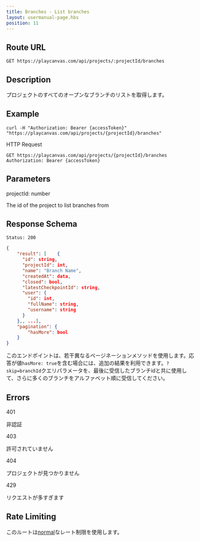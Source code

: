 ```yaml
---
title: Branches - List branches
layout: usermanual-page.hbs
position: 11
---
```


## Route URL

```none
GET https://playcanvas.com/api/projects/:projectId/branches
```

## Description

プロジェクトのすべてのオープンなブランチのリストを取得します。

## Example

```none
curl -H "Authorization: Bearer {accessToken}" "https://playcanvas.com/api/projects/{projectId}/branches"
```

HTTP Request

```text
GET https://playcanvas.com/api/projects/{projectId}/branches
Authorization: Bearer {accessToken}
```

## Parameters

<div class="params">
<div class="parameter"><span class="param">projectId: number</span><p>The id of the project to list branches from</p></div>
</div>

## Response Schema

```none
Status: 200
```

```json
{
    "result": [    {
      "id": string,
      "projectId": int,
      "name": "Branch Name",
      "createdAt": data,
      "closed": bool,
      "latestCheckpointId": string,
      "user": {
        "id": int,
        "fullName": string,
        "username": string
      }
    },, ...],
    "pagination": {
        "hasMore": bool
    }
}
```

このエンドポイントは、若干異なるページネーションメソッドを使用します。応答が値`hasMore: true`を含む場合には、追加の結果を利用できます。`?skip=branchId`クエリパラメータを、最後に受信したブランチidと共に使用して、さらに多くのブランチをアルファベット順に受信してください。

## Errors

<div class="params">
<div class="parameter"><span class="param">401</span><p>非認証</p></div>
<div class="parameter"><span class="param">403</span><p>許可されていません</p></div>
<div class="parameter"><span class="param">404</span><p>プロジェクトが見つかりません</p></div>
<div class="parameter"><span class="param">429</span><p>リクエストが多すぎます</p></div>
</div>

## Rate Limiting

このルートは[normal][1]なレート制限を使用します。

[1]: /user-manual/api#rate-limiting
